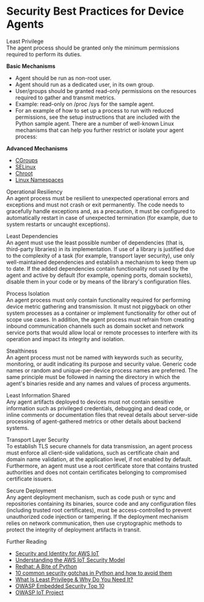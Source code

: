 # Security Best Practices for Device Agents<a name="device-defender-DetectMetricsMessagesBestPract"></a>

Least Privilege  
The agent process should be granted only the minimum permissions required to perform its duties\.  

**Basic Mechanisms**
+ Agent should be run as non\-root user\.
+ Agent should run as a dedicated user, in its own group\.
+ User/groups should be granted read\-only permissions on the resources required to gather and transmit metrics\.
+ Example: read\-only on /proc /sys for the sample agent\.
+ For an example of how to set up a process to run with reduced permissions, see the setup instructions that are included with the Python sample agent\.
There are a number of well\-known Linux mechanisms that can help you further restrict or isolate your agent process:  

**Advanced Mechanisms**
+ [CGroups](https://en.wikipedia.org/wiki/Cgroups)
+ [SELinux](https://en.wikipedia.org/wiki/Security-Enhanced_Linux)
+ [Chroot](https://en.wikipedia.org/wiki/Chroot)
+ [Linux Namespaces](https://en.wikipedia.org/wiki/Linux_namespaces)

Operational Resiliency  
An agent process must be resilient to unexpected operational errors and exceptions and must not crash or exit permanently\. The code needs to gracefully handle exceptions and, as a precaution, it must be configured to automatically restart in case of unexpected termination \(for example, due to system restarts or uncaught exceptions\)\.

Least Dependencies  
An agent must use the least possible number of dependencies \(that is, third\-party libraries\) in its implementation\. If use of a library is justified due to the complexity of a task \(for example, transport layer security\), use only well\-maintained dependencies and establish a mechanism to keep them up to date\. If the added dependencies contain functionality not used by the agent and active by default \(for example, opening ports, domain sockets\), disable them in your code or by means of the library's configuration files\.

Process Isolation  
An agent process must only contain functionality required for performing device metric gathering and transmission\. It must not piggyback on other system processes as a container or implement functionality for other out of scope use cases\. In addition, the agent process must refrain from creating inbound communication channels such as domain socket and network service ports that would allow local or remote processes to interfere with its operation and impact its integrity and isolation\.

Stealthiness  
An agent process must not be named with keywords such as security, monitoring, or audit indicating its purpose and security value\. Generic code names or random and unique\-per\-device process names are preferred\. The same principle must be followed in naming the directory in which the agent's binaries reside and any names and values of process arguments\.

Least Information Shared  
Any agent artifacts deployed to devices must not contain sensitive information such as privileged credentials, debugging and dead code, or inline comments or documentation files that reveal details about server\-side processing of agent\-gathered metrics or other details about backend systems\.

Transport Layer Security  
To establish TLS secure channels for data transmission, an agent process must enforce all client\-side validations, such as certificate chain and domain name validation, at the application level, if not enabled by default\. Furthermore, an agent must use a root certificate store that contains trusted authorities and does not contain certificates belonging to compromised certificate issuers\. 

Secure Deployment  
Any agent deployment mechanism, such as code push or sync and repositories containing its binaries, source code and any configuration files \(including trusted root certificates\), must be access\-controlled to prevent unauthorized code injection or tampering\. If the deployment mechanism relies on network communication, then use cryptographic methods to protect the integrity of deployment artifacts in transit\.

Further Reading  
+ [ Security and Identity for AWS IoT](https://docs.aws.amazon.com/iot/latest/developerguide/iot-security-identity.html)
+ [ Understanding the AWS IoT Security Model](https://aws.amazon.com/blogs/iot/understanding-the-aws-iot-security-model/)
+ [ Redhat: A Bite of Python](https://access.redhat.com/blogs/766093/posts/2592591)
+ [ 10 common security gotchas in Python and how to avoid them](https://hackernoon.com/10-common-security-gotchas-in-python-and-how-to-avoid-them-e19fbe265e03)
+ [ What Is Least Privilege & Why Do You Need It?](https://www.beyondtrust.com/blog/what-is-least-privilege/)
+ [ OWASP Embedded Security Top 10](https://www.owasp.org/index.php/OWASP_Embedded_Application_Security#tab=Embedded_Top_10_Best_Practices)
+ [ OWASP IoT Project](https://www.owasp.org/index.php/OWASP_Internet_of_Things_Project#tab=Main)